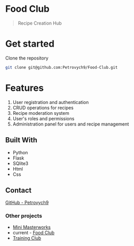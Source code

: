 # Food Club

> Recipe Creation Hub

# Get started 
Clone the repository
   ```sh
   git clone git@github.com:Petrovych9/Food-Club.git
   ```
# Features
1. User registration and authentication 
2. CRUD operations for recipes
3. Recipe moderation system
4. User's roles and permissions
4. Administration panel for users and recipe management

## Built With 
- Python 
- Flask
- SQlite3
- Html
- Css

## Contact
[GitHub - Petrovych9](https://github.com/Petrovych9)


### Other projects

- [Mini Masterworks](https://github.com/Petrovych9/Mini-Masterworks)
- current - [Food Club](https://github.com/Petrovych9/Food-Club)
- [Training Club]()
